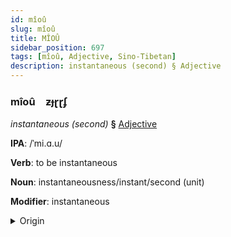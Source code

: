 ```yaml
---
id: mîoû
slug: mîoû
title: MÎOÛ
sidebar_position: 697
tags: [mîoû, Adjective, Sino-Tibetan]
description: instantaneous (second) § Adjective
---
```


### mîoû&emsp;<span kind="abugida">ƶɟɽɽʄ</span>

*instantaneous (second)* **§** [Adjective](../../tags/Adjective)

**IPA**: /ˈmi.ɑ.u/

**Verb**: to be instantaneous

**Noun**: instantaneousness/instant/second (unit)

**Modifier**: instantaneous

<details>
    <summary>Origin</summary>
    Mandarin 秒 miǎo [mjau̯3]<br/>
    <em>Sino-Tibetan Language Family</em>
</details>
